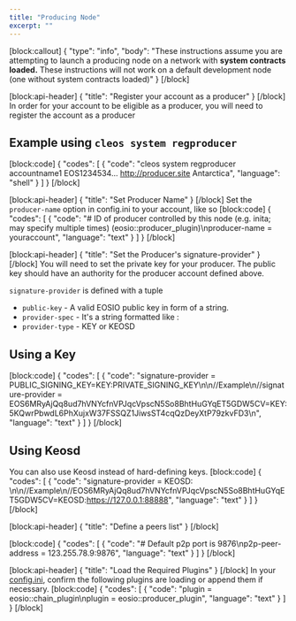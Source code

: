 ```yaml
---
title: "Producing Node"
excerpt: ""
---
```

[block:callout]
{
  "type": "info",
  "body": "These instructions assume you are attempting to launch a producing node on a network with **system contracts loaded.** These instructions will not work on a default development node (one without system contracts loaded)"
}
[/block]

[block:api-header]
{
  "title": "Register your account as a producer"
}
[/block]
In order for your account to be eligible as a producer, you will need to register the account as a producer

## Example using `cleos system regproducer`

[block:code]
{
  "codes": [
    {
      "code": "cleos system regproducer accountname1 EOS1234534... http://producer.site Antarctica",
      "language": "shell"
    }
  ]
}
[/block]

[block:api-header]
{
  "title": "Set Producer Name"
}
[/block]
Set the `producer-name` option in config.ini to your account, like so
[block:code]
{
  "codes": [
    {
      "code": "# ID of producer controlled by this node (e.g. inita; may specify multiple times) (eosio::producer_plugin)\nproducer-name = youraccount",
      "language": "text"
    }
  ]
}
[/block]

[block:api-header]
{
  "title": "Set the Producer's signature-provider"
}
[/block]
You will need to set the private key for your producer. The public key should have an authority for the producer account defined above. 

`signature-provider` is defined with a tuple
-  `public-key` - A valid EOSIO public key in form of a string.
- `provider-spec` - It's a string formatted like <provider-type>:<data>
- `provider-type` - KEY or KEOSD

## Using a Key
[block:code]
{
  "codes": [
    {
      "code": "signature-provider = PUBLIC_SIGNING_KEY=KEY:PRIVATE_SIGNING_KEY\n\n//Example\n//signature-provider = EOS6MRyAjQq8ud7hVNYcfnVPJqcVpscN5So8BhtHuGYqET5GDW5CV=KEY:5KQwrPbwdL6PhXujxW37FSSQZ1JiwsST4cqQzDeyXtP79zkvFD3\n",
      "language": "text"
    }
  ]
}
[/block]
## Using Keosd
You can also use Keosd instead of hard-defining keys. 
[block:code]
{
  "codes": [
    {
      "code": "signature-provider = KEOSD:<data>   \n\n//Example\n//EOS6MRyAjQq8ud7hVNYcfnVPJqcVpscN5So8BhtHuGYqET5GDW5CV=KEOSD:https://127.0.0.1:88888",
      "language": "text"
    }
  ]
}
[/block]

[block:api-header]
{
  "title": "Define a peers list"
}
[/block]

[block:code]
{
  "codes": [
    {
      "code": "# Default p2p port is 9876\np2p-peer-address = 123.255.78.9:9876",
      "language": "text"
    }
  ]
}
[/block]

[block:api-header]
{
  "title": "Load the Required Plugins"
}
[/block]
In your [config.ini](doc:configuration-file), confirm the following plugins are loading or append them if necessary. 
[block:code]
{
  "codes": [
    {
      "code": "plugin = eosio::chain_plugin\nplugin = eosio::producer_plugin",
      "language": "text"
    }
  ]
}
[/block]